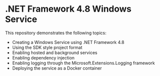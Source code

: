 # .NET Framework 4.8 Windows Service

This repository demonstrates the following topics:

- Creating a Windows Service using .NET Framework 4.8
- Using the SDK style project format
- Enabling hosted and background services
- Enabling dependency injection
- Enabling logging through the Microsoft.Extensions.Logging framework
- Deploying the service as a Docker container
